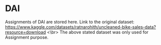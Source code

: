 # DAI
Assignments of DAI are stored here.
Link to the original dataset: https://www.kaggle.com/datasets/ratnarohith/uncleaned-bike-sales-data?resource=download <\br>
The above stated dataset was only used for Assignment purpose.
